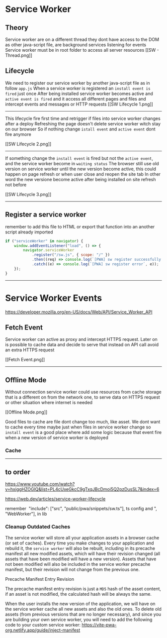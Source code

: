 # Service Worker

## Theory

Service worker are on a different thread they dont have access to the DOM as other java-script file, are background services listening for events
Service worker must be in root folder to access all server resources
[[SW - Thread.png]]

## Lifecycle

We need to register our service worker by another java-script file as in follow `app.js`
When a service worker is registered an `install event is fired` just once
After being installed service worker becomes active and `active event is fired` and it access all different pages and files and intercept events and messages or HTTP requests
[[SW Lifecycle 1.png]]

---

This lifecycle fire first time and retrigger if files into service worker changes after a deploy
Refreshing the page doesn't delete service worker witch stay on our browser
So if nothing change `istall event` and `active event` dont fire anymore

[[SW Lifecycle 2.png]]

---

If something change the `install event` is fired but not the `active event`, and the service worker become in `waiting status`
The browser still use old version on service worker until the new version become active, this could happen on page refresh or when user close and reopen the site tab
In other word the new versione become active after being installed on site refresh not before

[[SW Lifecycle 3.png]]

---

## Register a service worker

remember to add this file to HTML or export that function into an another script already imported

```js
if ("serviceWorker" in navigator) {
	window.addEventListener("load", () => {
		navigator.serviceWorker
			.register("/sw.js", { scope: "/" })
			.then((req) => console.log(`[PWA] sw register successfully `, req))
			.catch((e) => console.log(`[PWA] sw register error`, e));
	});
}
```

---

# Service Worker Events

https://developer.mozilla.org/en-US/docs/Web/API/Service_Worker_API

## Fetch Event

Service worker can active as proxy and intercept HTTPS request. Later on is possible to cache data and decide to serve that instead on API call avoid an extra HTTPS request

[[Fetch Event.png]]

---

## Offline Mode

Without connection service worker could use resources from cache storage that is a different on from the network one, to serve data on HTTPS request or other situation where internet is needed

[[Offline Mode.png]]

Good files to cache are file dont change too much, like asset. We dont want to cache every time maybe just when files in service worker change so `install event` is a good place where add some logic because that event fire when a new version of service worker is deployed 

### Cache



---

## to order

https://www.youtube.com/watch?v=hxiggHZOGlQ&list=PL4cUxeGkcC9gTxqJBcDmoi5Q2pzDusSL7&index=6

https://web.dev/articles/service-worker-lifecycle

remember  "include": ["src", "public/pwa/snippets/sw.ts"], ts config and ", "WebWorker"], in lib

### Cleanup Outdated Caches[​](https://vite-pwa-org.netlify.app/guide/inject-manifest#cleanup-outdated-caches)

The service worker will store all your application assets in a browser cache (or set of caches). Every time you make changes to your application and rebuild it, the `service worker` will also be rebuilt, including in its precache manifest all new modified assets, which will have their revision changed (all assets that have been modified will have a new version). Assets that have not been modified will also be included in the service worker precache manifest, but their revision will not change from the previous one.

Precache Manifest Entry Revision

The precache manifest entry revision is just a `MD5` hash of the asset content, if an asset is not modified, the calculated hash will be always the same.

When the user installs the new version of the application, we will have on the service worker cache all new assets and also the old ones. To delete old assets (from previous versions that are no longer necessary), and since you are building your own service worker, you will need to add the following code to your custom service worker:
https://vite-pwa-org.netlify.app/guide/inject-manifest
